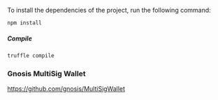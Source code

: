 To install the dependencies of the project, run the following command:
```bash
npm install
```

##### Compile
```bash
truffle compile
```

### Gnosis MultiSig Wallet
https://github.com/gnosis/MultiSigWallet